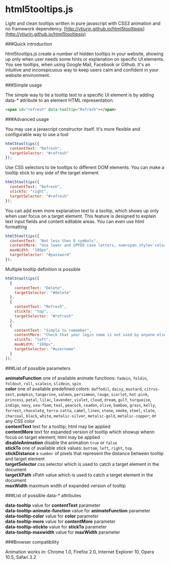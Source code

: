 html5tooltips.js
===============
Light and clean tooltips written in pure javascript with CSS3 animation and no framework dependency. [http://ytiurin.github.io/html5tooltipsjs](http://ytiurin.github.io/html5tooltipsjs)

###Quick introduction

html5tooltips.js create a number of hidden tooltips in your website, showing up only when user needs some hints or explanation on specific UI elements. You see tooltips, when using Google Mail, Facebook or Github. It's an intuitive and inconspicuous way to keep users calm and confident in your website environment.

###Simple usage

The simple way to tie a tooltip text to a specific UI element is by adding data-* attribute to an element HTML representation.

```html
<span id="refresh" data-tooltip="Refresh"></span>
```

###Advanced usage

You may use a javascript constructor itself. It's more flexible and configurable way to use a tool

```javascript
html5tooltips({
  contentText: "Refresh",
  targetSelector: "#refresh"
});
```

Use CSS selectors to tie tooltips to different DOM elements. You can make a tooltip stick to any side of the target element

```javascript
html5tooltips({
  contentText: "Refresh",
  stickTo: "right",
  targetSelector: "#refresh"
});
```

You can add even more explanation text to a tooltip, which shows up only when user focus on a target element. This feature is designed to explain text input fields and content editable areas. You can even use html formatting

```javascript
html5tooltips({
  contentText: "Not less then 8 symbols",
  contentMore: "Use lower and UPPER case letters, num<span style='color:red'>6</span>ers and spec<span style='color:red'>!</span>al symbols to make password safe and secure.",
  maxWidth: "180px",
  targetSelector: "#password"
});
```

Multiple tooltip definition is possible

```javascript
html5tooltips([
  {
    contentText: "Delete",
    targetSelector: "#delete"
  },
  {
    contentText: "Refresh",
    stickTo: "top",
    targetSelector: "#refresh"
  },
  {
    contentText: "Simple to remember",
    contentMore: "Check that your login name is not used by anyone else.",
    stickTo: "left",
    maxWidth: "180px",
    targetSelector: "#username"
  }
]);
```

###List of possible parameters

**animateFunction** one of available animate functions: ``fadein``, ``foldin``, ``foldout``, ``roll``, ``scalein``, ``slidein``, ``spin``  
**color** one of available predefined colors: ``daffodil``, ``daisy``, ``mustard``, ``citrus-zest``, ``pumpkin``, ``tangerine``, ``salmon``, ``persimmon``, ``rouge``, ``scarlet``, ``hot-pink``, ``princess``, ``petal``, ``lilac``, ``lavender``, ``violet``, ``cloud``, ``dream``, ``gulf``, ``turquoise``, ``indigo``, ``navy``, ``sea-foam``, ``teal``, ``peacock``, ``ceadon``, ``olive``, ``bamboo``, ``grass``, ``kelly``, ``forrest``, ``chocolate``, ``terra-cotta``, ``camel``, ``linen``, ``stone``, ``smoke``, ``steel``, ``slate``, ``charcoal``, ``black``, ``white``, ``metalic-silver``, ``metalic-gold``, ``metalic-copper``; or any CSS color  
**contentText** text for a tooltip; html may be applied  
**contentMore** text for expanded version of tooltip which showup whenn focus on target element; html may be applied  
**disableAnimation** disable the animation ``true`` or ``false``  
**stickTo** one of available stick values: ``bottom``, ``left``, ``right``, ``top``  
**stickDistance** a ``number`` of pixels that represent the distance between tooltip and target element  
**targetSelector** css selector which is used to catch a target element in the document  
**targetXPath** xPath value which is used to catch a target element in the document  
**maxWidth** maximum width of expanded version of tooltip

###List of possible data-* attributes

**data-tooltip** value for **contentText** parameter  
**data-tooltip-animate-function** value for **animateFunction** parameter  
**data-tooltip-color** value for **color** parameter  
**data-tooltip-more** value for **contentMore** parameter  
**data-tooltip-stickto** value for **stickTo** parameter  
**data-tooltip-maxwidth** value for **maxWidth** parameter  

###Browser compatibility

Animation works in:
Chrome 1.0, Firefox 2.0, Internet Explorer 10, Opera 10.5, Safari 3.2
